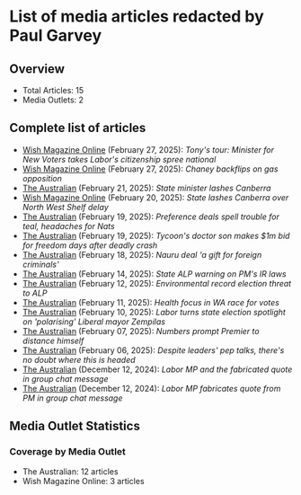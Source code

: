 # List of media articles redacted by Paul Garvey

## Overview

- Total Articles: 15
- Media Outlets: 2

## Complete list of articles

- [Wish Magazine Online](https://advance.lexis.com/api/document?collection=news&id=urn:contentItem:6F73-VPT3-RRR1-D0WD-00000-00&context=1519360) (February 27, 2025): *Tony's tour: Minister for New Voters takes Labor's citizenship spree national*
- [Wish Magazine Online](https://advance.lexis.com/api/document?collection=news&id=urn:contentItem:6F73-P3H3-RVH7-B328-00000-00&context=1519360) (February 27, 2025): *Chaney backflips on gas opposition*
- [The Australian](https://advance.lexis.com/api/document?collection=news&id=urn:contentItem:6F5P-J7D3-RRHS-Y2KN-00000-00&context=1519360) (February 21, 2025): *State minister lashes Canberra*
- [Wish Magazine Online](https://advance.lexis.com/api/document?collection=news&id=urn:contentItem:6F5K-R5S3-RRWG-G1GX-00000-00&context=1519360) (February 20, 2025): *State lashes Canberra over North West Shelf delay*
- [The Australian](https://advance.lexis.com/api/document?collection=news&id=urn:contentItem:6F58-M1W3-RS1W-T011-00000-00&context=1519360) (February 19, 2025): *Preference deals spell trouble for teal, headaches for Nats*
- [The Australian](https://advance.lexis.com/api/document?collection=news&id=urn:contentItem:6F58-M1W3-RRVN-H54S-00000-00&context=1519360) (February 19, 2025): *Tycoon's doctor son makes $1m bid for freedom days after deadly crash*
- [The Australian](https://advance.lexis.com/api/document?collection=news&id=urn:contentItem:6F52-MKG3-RVBC-G4TW-00000-00&context=1519360) (February 18, 2025): *Nauru deal 'a gift for foreign criminals'*
- [The Australian](https://advance.lexis.com/api/document?collection=news&id=urn:contentItem:6F46-S013-RRM3-M4Y5-00000-00&context=1519360) (February 14, 2025): *State ALP warning on PM's IR laws*
- [The Australian](https://advance.lexis.com/api/document?collection=news&id=urn:contentItem:6F3S-TKR3-S03V-R4MM-00000-00&context=1519360) (February 12, 2025): *Environmental record election threat to ALP*
- [The Australian](https://advance.lexis.com/api/document?collection=news&id=urn:contentItem:6F3J-V9K3-RV88-H2SF-00000-00&context=1519360) (February 11, 2025): *Health focus in WA race for votes*
- [The Australian](https://advance.lexis.com/api/document?collection=news&id=urn:contentItem:6F3B-W6F3-RYPP-D0HK-00000-00&context=1519360) (February 10, 2025): *Labor turns state election spotlight on 'polarising' Liberal mayor Zempilas*
- [The Australian](https://advance.lexis.com/api/document?collection=news&id=urn:contentItem:6F2P-YKX3-RSSB-D1RS-00000-00&context=1519360) (February 07, 2025): *Numbers prompt Premier to distance himself*
- [The Australian](https://advance.lexis.com/api/document?collection=news&id=urn:contentItem:6F2H-0J83-RRPJ-P4B6-00000-00&context=1519360) (February 06, 2025): *Despite leaders' pep talks, there's no doubt where this is headed*
- [The Australian](https://advance.lexis.com/api/document?collection=news&id=urn:contentItem:6DMJ-M971-JD3N-504C-00000-00&context=1519360) (December 12, 2024): *Labor MP and the fabricated quote in group chat message*
- [The Australian](https://advance.lexis.com/api/document?collection=news&id=urn:contentItem:6DMJ-M971-JD3N-506J-00000-00&context=1519360) (December 12, 2024): *Labor MP fabricates quote from PM in group chat message*

## Media Outlet Statistics

### Coverage by Media Outlet

- The Australian: 12 articles
- Wish Magazine Online: 3 articles
